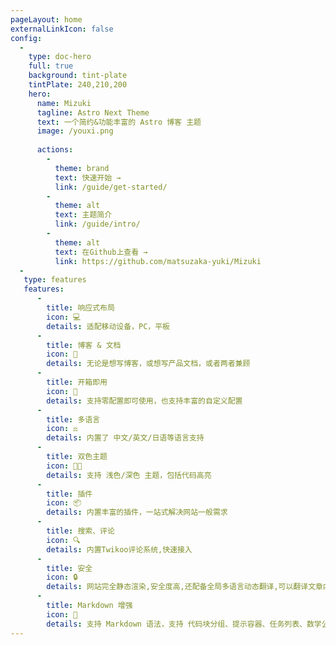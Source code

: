 ```yaml
---
pageLayout: home
externalLinkIcon: false
config:
  -
    type: doc-hero
    full: true
    background: tint-plate
    tintPlate: 240,210,200
    hero:
      name: Mizuki
      tagline: Astro Next Theme
      text: 一个简约&功能丰富的 Astro 博客 主题
      image: /youxi.png
    
      actions:
        -
          theme: brand
          text: 快速开始 →
          link: /guide/get-started/
        -
          theme: alt
          text: 主题简介
          link: /guide/intro/
        -
          theme: alt
          text: 在Github上查看 →
          link: https://github.com/matsuzaka-yuki/Mizuki
  - 
   type: features
   features:
      -
        title: 响应式布局
        icon: 💻
        details: 适配移动设备，PC，平板
      -
        title: 博客 & 文档
        icon: 📖
        details: 无论是想写博客，或想写产品文档，或者两者兼顾
      -
        title: 开箱即用
        icon: 🚀
        details: 支持零配置即可使用，也支持丰富的自定义配置
      -
        title: 多语言
        icon: ⚖
        details: 内置了 中文/英文/日语等语言支持
      -
        title: 双色主题
        icon: 👨‍💻
        details: 支持 浅色/深色 主题，包括代码高亮
      -
        title: 插件
        icon: 📦
        details: 内置丰富的插件，一站式解决网站一般需求
      -
        title: 搜索、评论
        icon: 🔍
        details: 内置Twikoo评论系统,快速接入
      -
        title: 安全
        icon: 🔒
        details: 网站完全静态渲染,安全度高,还配备全局多语言动态翻译,可以翻译文章内容
      -
        title: Markdown 增强
        icon: 📝
        details: 支持 Markdown 语法，支持 代码块分组、提示容器、任务列表、数学公式、代码演示等        
---
```

